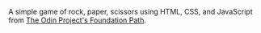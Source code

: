 A simple game of rock, paper, scissors using HTML, CSS, and JavaScript from [The Odin Project's Foundation Path](https://www.theodinproject.com/courses/foundations/lessons/rock-paper-scissors).